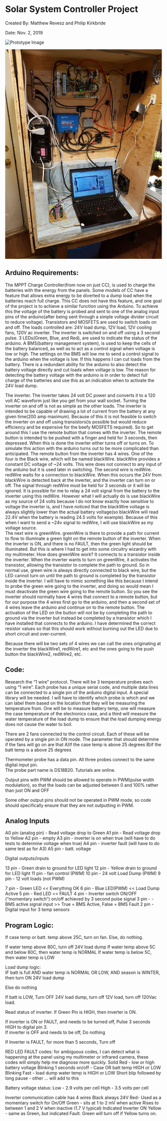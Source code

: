 # Solar System Controller Project

Created By:  Matthew Revesz and Philip Kirkbride

Date: Nov. 2, 2019

![Prototype Image](imgs/prototype.jpg)

![Box Setup](imgs/box.jpg)

## Arduino Requirements:
The MPPT Charge Controller(from now on just CC), is used to charge the batteries with the energy from the panels.  Some models of CC have a feature that allows extra energy to be diverted to a dump load when the batteries reach full charge.  This CC does not have this feature, and one goal of the project is to achieve a similar function using the Arduino.  To achieve this the voltage of the battery is probed and sent to one of the analog input pins of the arduino(after being sent through a simple voltage divider circuit to reduce voltage).  Transistors and MOSFETS are used to switch loads on and off.  The loads controlled are: 24V load dump, 12V load, 12V cooling fans, 120V ac inverter.  The inverter is switched on and off using a 3 second pulse.  3 LEDs(Green, Blue, and Red), are used to indicate the status of the arduino.  A BMS(battery management system), is used to keep the cells of the battery balanced, as well as to act as a control signal when voltage is low or high.  The settings on the BMS will low me to send a control signal to the arduino when the voltage is low.  If this happens I can cut loads from the battery.  There is a redundant ability for the arduino to also detect the battery voltage directly and cut loads when voltage is low.  The reason for detecting the battery voltage with the arduino is in order to detect full charge of the batteries and use this as an indication when to activate the 24V load dump.  

The inverter.  The inverter takes 24 volt DC power and converts it to a 120 volt AC waveform just like you get from your wall socket.  Turning the inverter on and off is not as simple as the other loads.  The inverter is intended to be capable of drawing a lot of current from the battery at any given time(200 amp maximum).  Because of this it is not feasible to switch the inverter on and off using transistors(is possible but would reduce efficiency and be expensive for the beefy MOSFETS required).  So to get around this I use the remote button that comes with the inverter.  The remote button is intended to be pushed with a finger and held for 3 seconds, then depressed.  When this is done the inverter either turns off or turns on.  To simulate this action with the arduino turns out to be more complicated than anticipated.  The remote button from the inverter has 4 wires.  One of the four is the Black wire, which will be named blackWire.  blackWire provides a constant DC voltage of ~24 volts.  This wire does not connect to any input of the arduino but it is used later in switching. 
The second wire is redWire.  redWire waits for a connection to blackWire.  When this occurs the 24V from blackWire is detected back at the inverter, and the inverter can turn on or off.  The signal through redWire must be held for 3 seconds or it will be ignored.  It is possible for me to relay a 24 volt signal from the battery to the inverter using this redWire.  However what I will actually do is use blackWire as my source of 24 volts because I do not know exactly how sensitive to voltage the inverter is, and I have noticed that the blackWire voltage is always slightly lower than the actual battery voltage(so blackWire will read 22.4V when the battery is reading 24.5 volts for example).  Because of this when I want to send a ~24v signal to redWire, I will use blackWire as my voltage source.  
The next wire is greenWire.  greenWire is there to provide a path for current to flow to illuminate a green light on the remote button of the inverter.  When the inverter is ON, and there is no FAULT, then the green light should be illuminated.  But this is where I had to get into some circuitry wizardry with my multimeter.  How does greenWire work?  It connects to a transistor inside the inverter.  When the inverter wants to turn on greenWire, it activates the transistor, allowing the transistor to complete the path to ground.  So in normal use, green wire is always directly connected to black wire, but the LED cannot turn on until the path to ground is completed by the transistor inside the inverter.  I will have to mimic something like this because I intend to probe the green wire going to the inverter, and doing so would mean I must deactivate the green wire going to the remote button.  So you see the inverter should normally have 4 wires that connect to a remote button, but for our purpose the 4 wires first go to the arduino, and then a second set of 4 wires leave the arduino and continue on to the remote button.  The activation of the LED on the button will not be by completing the path to ground via the inverter but instead be completed by a transistor which I have installed that connects to the arduino.  I have determined the correct resistor values so that this should work without burning out the LED due to short circuit and over-current.  

Because there will be two sets of 4 wires we can call the ones originating at the inverter the blackWire1, redWire1, etc and the ones going to the push button the blackWire2, redWire2, etc.  

## Code:
Research the “1 wire” protocol.  There will be 3 temperature probes each using “1 wire”.  Each probe has a unique serial code, and multiple data lines can be connected to a single pin of the arduino digital input.  A special library will be needed.  I will have to identify which probe is which and we can label them based on the location that they will be measuring the temperature from.  One will be to measure battery temp, one will measure the case temperature of the electronics case, and a third will measure the water temperature of the load dump to ensure that the load dumping energy does not cause the water to boil.  

There are 2 fans connected to the control circuit.  Each of these will be operated by a single pin in ON mode.  The parameter that should determine if the fans will go on are that 
A)If the case temp is above 25 degrees
B)if the batt temp is a above 25 degrees

Thermometer probe has a data pin.  All three probes connect to the same digital input pin.  
The probe part name is DS18B20.  Tutorials are online. 

Output pins with PWM should be allowed to operate in PWM(pulse width modulation), so that the loads can be adjusted between 0 and 100% rather than just ON and OFF

Some other output pins should not be operated in PWM mode, so code should specifically ensure that they are not outputting in PWM.  


## Analog Inputs

A0 pin (analog pin) - Read voltage drop to Green
A1 pin - Read voltage drop to Yellow
A2 pin - empty
A3 pin - inverter is on when true  (will have to do tests to determine voltage when true)
A4 pin - inverter fault (will have to do same test as for A3)
A5 pin - batt. voltage

Digital outputs/inputs

13 pin - Green drain to ground for LED light
12 pin - Yellow drain to ground for LED light
11 pin - fan control (PWM)
10 pin - 24 volt Load Dump (PWM)
9 pin - 12 volt loads (not PWM)

7 pin - Green LED  << Everything OK
6 pin - Blue LED(PWM)  << Load Dump Active
5 pin - Red LED  << FAULT
4 pin -  Inverter switch ON/OFF (“momentary switch”)  on/off achieved by 3 second pulse signal 
3 pin - - BMS active signal input >>  True = BMS Active,  False = BMS Fault
2 pin - Digital input for 3 temp sensors 



## Program Logic:
If case temp or batt. temp above 25C, turn on fan.  Else, do nothing. 

If water temp above 80C, turn off 24V load dump
If water temp above 5C and below 80C, then water temp is NORMAL
If water temp is below 5C, then water temp is LOW

Load dump logic:  
IF batt is full AND water temp is NORMAL OR LOW, AND season is WINTER, then turn ON 24V load dump

Else do nothing

If batt is LOW, Turn OFF 24V load dump, turn off 12V load, turn off 120Vac load.  

Read status of inverter.  If Green Pin is HIGH, then inverter is ON.  

If inverter is ON or FAULT, and needs to be turned off,  Pulse 3 seconds HIGH to digital pin 3.  
If inverter is OFF and needs to be off,  Do nothing

If Inverter is FAULT, for more than 5 seconds,  Turn off

RED LED FAULT codes:   for ambiguous codes, I can detect what is happening at the panel using my multimeter or infrared camera, these codes will simply help me diagnose more quickly. 
Solid Red  - low or high battery voltage
Blinking 1 seconds on/off - Case OR batt temp HIGH or LOW
Blinking Fast - load dump water temp is HIGH or LOW
Short blip followed by long pause - other
…  will add to this

Battery voltage status:
Low - 2.9 volts per cell
High - 3.5 volts per cell

Inverter communication cable has 4 wires
Black always 24V
Red- Used as a momentary switch for On/Off
Green - sits at 1 to 2 mV when active
Rises to between 1 and 2 V when inactive (1.7 V typical)
Indicated Inverter ON 
Yellow - same as Green, but indicated Fault. 
Green will turn off if Yellow turns on.  
